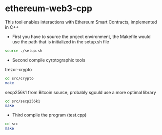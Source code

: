 # ethereum-web3-cpp
This tool enables interactions with Ethereum Smart Contracts, implemented in C++

- First you have to source the project environment, the Makefile would use the path that is initialized in the setup.sh file

```bash 
source ./setup.sh
``` 

- Second compile cyrptographic tools

trezor-crypto
```bash 
cd src/crypto
make
``` 

secp256k1 from Bitcoin source, probably sgould use a more optimal library
```bash 
cd src/secp256k1
make
``` 

- Third compile the program (test.cpp)

```bash
cd src 
make
```